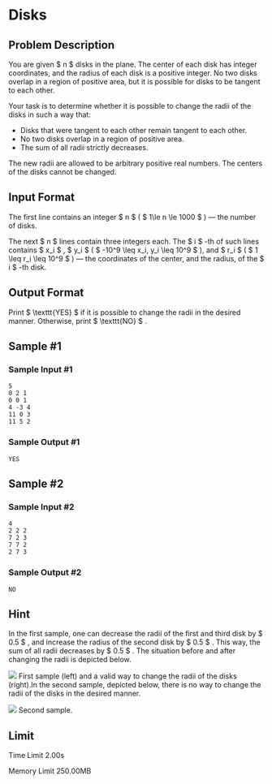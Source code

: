 # Disks

## Problem Description

You are given $ n $ disks in the plane. The center of each disk has integer coordinates, and the radius of each disk is a positive integer. No two disks overlap in a region of positive area, but it is possible for disks to be tangent to each other.

Your task is to determine whether it is possible to change the radii of the disks in such a way that:

- Disks that were tangent to each other remain tangent to each other.
- No two disks overlap in a region of positive area.
- The sum of all radii strictly decreases.

 The new radii are allowed to be arbitrary positive real numbers. The centers of the disks cannot be changed.

## Input Format

The first line contains an integer $ n $ ( $ 1\le n \le 1000 $ ) — the number of disks.

The next $ n $ lines contain three integers each. The $ i $ -th of such lines contains $ x_i $ , $ y_i $ ( $ -10^9 \leq x_i, y_i \leq 10^9 $ ), and $ r_i $ ( $ 1 \leq r_i \leq 10^9 $ ) — the coordinates of the center, and the radius, of the $ i $ -th disk.

## Output Format

Print $ \texttt{YES} $ if it is possible to change the radii in the desired manner. Otherwise, print $ \texttt{NO} $ .

## Sample #1

### Sample Input #1

```
5
0 2 1
0 0 1
4 -3 4
11 0 3
11 5 2
```

### Sample Output #1

```
YES
```

## Sample #2

### Sample Input #2

```
4
2 2 2
7 2 3
7 7 2
2 7 3
```

### Sample Output #2

```
NO
```

## Hint

In the first sample, one can decrease the radii of the first and third disk by $ 0.5 $ , and increase the radius of the second disk by $ 0.5 $ . This way, the sum of all radii decreases by $ 0.5 $ . The situation before and after changing the radii is depicted below.

 ![](https://cdn.luogu.com.cn/upload/vjudge_pic/CF1949I/1f564e55d56b152b57e25e4b9913f6abfe12e4f8.png) First sample (left) and a valid way to change the radii of the disks (right).In the second sample, depicted below, there is no way to change the radii of the disks in the desired manner.

 ![](https://cdn.luogu.com.cn/upload/vjudge_pic/CF1949I/160a9b50ca0114a94aa27312025cf229be0abcc8.png) Second sample.

## Limit



Time Limit
2.00s

Memory Limit
250.00MB